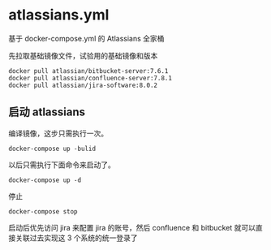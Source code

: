 # atlassians.yml
基于 docker-compose.yml 的 Atlassians 全家桶

先拉取基础镜像文件，试验用的基础镜像和版本
```
docker pull atlassian/bitbucket-server:7.6.1
docker pull atlassian/confluence-server:7.8.1
docker pull atlassian/jira-software:8.0.2
```

## 启动 atlassians
编译镜像，这步只需执行一次。
```
docker-compose up -bulid
```

以后只需执行下面命令来启动了。
```
docker-compose up -d
```

停止
```
docker-compose stop
```

启动后优先访问 jira 来配置 jira 的账号，然后 confluence 和 bitbucket 就可以直接关联过去实现这 3 个系统的统一登录了
